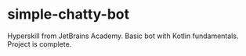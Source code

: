 # simple-chatty-bot
Hyperskill from JetBrains Academy. Basic bot with Kotlin fundamentals. Project is complete.
